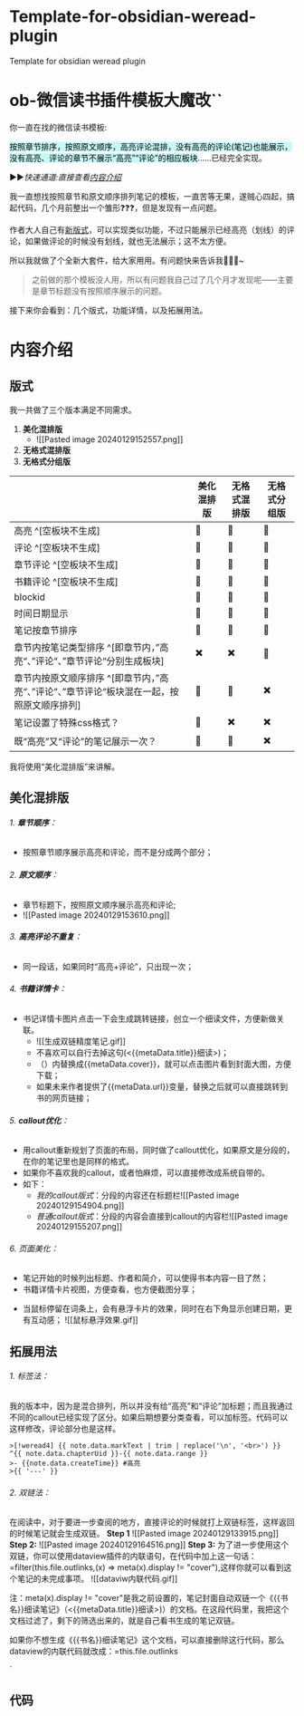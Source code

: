 # Template-for-obsidian-weread-plugin
Template for obsidian weread plugin
# ob-微信读书插件模板大魔改``

你一直在找的微信读书模板:

<mark style="background: #ABF7F7A6;">按照章节排序，按照原文顺序，高亮评论混排，没有高亮的评论(笔记)也能展示，没有高亮、评论的章节不展示“高亮”“评论”的相应板块</mark>……已经完全实现。

▶▶*快速通道:直接查看[内容介绍](#内容介绍)*

我一直想找按照章节和原文顺序排列笔记的模板，一直苦等无果，遂贼心四起，搞起代码，几个月前整出一个雏形❓❓❓，但是发现有一点问题。

作者大人自己有[新版式](https://github.com/zhaohongxuan/obsidian-weread-plugin/discussions/62#discussioncomment-3164134)，可以实现类似功能，不过只能展示已经高亮（划线）的评论，如果做评论的时候没有划线，就也无法展示；这不太方便。

所以我就做了个全新大套件，给大家用用。有问题快来告诉我🌷🌷🌷~
>之前做的那个模板没人用，所以有问题我自己过了几个月才发现呢——主要是章节标题没有按照顺序展示的问题。

接下来你会看到：几个版式，功能详情，以及拓展用法。
# 内容介绍

## 版式
我一共做了三个版本满足不同需求。
1. **美化混排版**
	+ ![[Pasted image 20240129152557.png]]
2. **无格式混排版**
3. **无格式分组版**

|                                  | **美化混排版** | **无格式混排版** | **无格式分组版** |
| -------------------------------- | -------------- | ---------------- | ---------------- |
| 高亮 ^[空板块不生成]                             |🌷             |🌷 |🌷 |
| 评论  ^[空板块不生成]                                 |🌷  |🌷 |🌷 |
| 章节评论   ^[空板块不生成]                          |🌷  |🌷 |🌷 |
| 书籍评论     ^[空板块不生成]                         |🌷  |🌷 |🌷 |
| blockid                          |🌷  |🌷 |🌷 |
| 时间日期显示                     |🌷  |🌷 |🌷 |
| 笔记按章节排序                   |🌷  |🌷 |🌷 |
| 章节内按笔记类型排序  ^[即章节内，”高亮“、”评论“、”章节评论“分别生成板块]                | ✖️          | ✖️            |🌷 |
| 章节内按原文顺序排序 ^[即章节内，”高亮“、”评论“、”章节评论“板块混在一起，按照原文顺序排列]         |🌷  |🌷 | ✖️            |
| 笔记设置了特殊css格式？          |🌷  | ✖️            | ✖️            |
| 既“高亮”又“评论”的笔记展示一次？ |🌷  |🌷 | ✖️            |

我将使用“美化混排版”来讲解。

## 美化混排版

###### 1. **章节顺序**：
+ 按照章节顺序展示高亮和评论，而不是分成两个部分；
###### 2. **原文顺序**：
+ 章节标题下，按照原文顺序展示高亮和评论;
+ ![[Pasted image 20240129153610.png]]
###### 3. **高亮评论不重复**：
+ 同一段话，如果同时“高亮+评论”，只出现一次；
###### 4. **书籍详情卡**：
+ 书记详情卡图片点击一下会生成跳转链接，创立一个细读文件，方便新做关联。
	+ ![[生成双链精度笔记.gif]]
	+ 不喜欢可以自行去掉这句(<{{metaData.title}}细读>)；
	+ （）内替换成{{metaData.cover}}，就可以点击图片看到封面大图，方便下载；
	+ 如果未来作者提供了{{metaData.url}}变量，替换之后就可以直接跳转到书的网页链接；
###### 5. **callout优化**：
+ 用callout重新规划了页面的布局，同时做了callout优化，如果原文是分段的，在你的笔记里也是同样的格式。
+  如果你不喜欢我的callout，或者怕麻烦，可以直接修改成系统自带的。
+ 如下：
	+ *我的callout版式*：分段的内容还在标题栏![[Pasted image 20240129154904.png]]
	+ *普通callout版式*：分段的内容会直接到callout的内容栏![[Pasted image 20240129155207.png]]
###### 6. 页面美化：
+  笔记开始的时候列出标题、作者和简介，可以使得书本内容一目了然；
+ 书籍详情卡片视图，方便查看，也方便截图分享；
- 当鼠标停留在词条上，会有悬浮卡片的效果，同时在右下角显示创建日期，更有互动感；
		![[鼠标悬浮效果.gif]]
## 拓展用法

###### 1. 标签法：

我的版本中，因为是混合排列，所以并没有给“高亮”和“评论”加标题；而且我通过不同的callout已经实现了区分。如果后期想要分类查看，可以加标签。代码可以这样修改，评论部分也是这样。
```
>[!weread4] {{ note.data.markText | trim | replace('\n', '<br>') }} ^{{ note.data.chapterUid }}-{{ note.data.range }} 
>- {{note.data.createTime}} #高亮
>{{ '---' }}
```
###### 2. 双链法：

在阅读中，对于要进一步查阅的地方，直接评论的时候就打上双链标签，这样返回的时候笔记就会生成双链。
**Step 1**
![[Pasted image 20240129133915.png]]
**Step 2:**
![[Pasted image 20240129164516.png]]
**Step 3:**
为了进一步使用这个双链，你可以使用dataview插件的内联语句，在代码中加上这一句话：
=filter(this.file.outlinks,(x) => meta(x).display != "cover"),这样你就可以看到这个笔记的未完成事项。
![[dataviw内联代码.gif]]

注：meta(x).display != "cover"是我之前设置的，笔记封面自动双链一个《{{书名}}细读笔记》（<{{metaData.title}}细读>)）的文档。在这段代码里，我把这个文档过滤了，剩下的筛选出来的，就是自己看书生成的笔记双链。

如果你不想生成《{{书名}}细读笔记》这个文档，可以直接删除这行代码，那么dataview的内联代码就改成：=this.file.outlinks

`
## 代码
